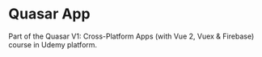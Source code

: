 # Quasar App

Part of the Quasar V1: Cross-Platform Apps (with Vue 2, Vuex & Firebase) course in Udemy platform.

